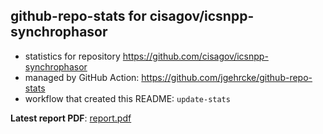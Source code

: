 ## github-repo-stats for cisagov/icsnpp-synchrophasor

- statistics for repository https://github.com/cisagov/icsnpp-synchrophasor
- managed by GitHub Action: https://github.com/jgehrcke/github-repo-stats
- workflow that created this README: `update-stats`

**Latest report PDF**: [report.pdf](https://github.com/idaholab/repository-statistics/raw/main/cisagov/icsnpp-synchrophasor/latest-report/report.pdf)


